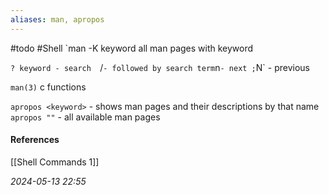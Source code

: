 ```yaml
---
aliases: man, apropos
---
```

#todo #Shell 
`man -K keyword
all man pages with keyword

`? keyword - search 
`/` - followed by search term
`n` - next ; `N` - previous

`man(3)` c functions

`apropos <keyword>` - shows man pages and their descriptions by that name
`apropos ""` - all available man pages

#### References
[[Shell Commands 1]]

_2024-05-13 22:55_